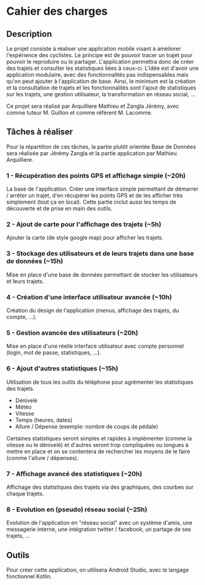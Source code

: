 # Cahier des charges

## Description
Le projet consiste à réaliser une application mobile visant à améliorer l'expérience des cyclistes. Le principe est de pouvoir tracer un trajet pour pouvoir le reproduire ou le partager. L'application permettra donc de créer des trajets et consulter les statistiques liées à ceux-ci. L'idée est d'avoir une application modulaire, avec des fonctionnalités pas indispensables mais qu'on peut ajouter à l'application de base. Ainsi, le minimum est la création et la consultation de trajets et les fonctionnalités sont l'ajout de statistiques sur les trajets, une gestion utilisateur, la transformation en réseau social, ...

Ce projet sera réalisé par Arquilliere Mathieu et Zangla Jérémy, avec comme tuteur M. Guillon et comme référent M. Lacomme.

## Tâches à réaliser
Pour la répartition de ces tâches, la partie plutôt orientée Base de Données sera réalisée par Jérémy Zangla et la partie application par Mathieu Arquilliere.

### 1 - Récupération des points GPS et affichage simple (~20h)
La base de l'application. Créer une interface simple permettant de démarrer / arrêter un trajet, d'en récupérer les points GPS et de les afficher très simplement (tout ça en local). Cette partie inclut aussi les temps de découverte et de prise en main des outils.

### 2 - Ajout de carte pour l'affichage des trajets (~5h)
Ajouter la carte (de style google map) pour afficher les trajets.

### 3 - Stockage des utilisateurs et de leurs trajets dans une base de données (~15h)
Mise en place d'une base de données permettant de stocker les utilisateurs et leurs trajets.

### 4 - Création d'une interface utilisateur avancée (~10h)
Création du design de l'application (menus, affichage des trajets, du compte, ...).

### 5 - Gestion avancée des utilisateurs (~20h)
Mise en place d'une réelle interface utilisateur avec compte personnel (login, mot de passe, statistiques, ...).

### 6 - Ajout d'autres statistiques (~15h)
Utilisation de tous les outils du téléphone pour agrémenter les statistiques des trajets.
- Dénivelé
- Météo
- Vitesse
- Temps (heures, dates)
- Allure / Dépense (exemple: nombre de coups de pédale)

Certaines statistiques seront simples et rapides à implémenter (comme la vitesse ou le dénivelé) et d'autres seront trop compliquées ou longues à mettre en place et on se contentera de rechercher les moyens de le faire (comme l'allure / dépenses).

### 7 - Affichage avancé des statistiques (~20h)
Affichage des statistiques des trajets via des graphiques, des courbes sur chaque trajets.

### 8 - Evolution en (pseudo) réseau social (~25h)
Evolution de l'application en "réseau social" avec un système d'amis, une messagerie interne, une intégration twitter / facebook, un partage de ses trajets, ...

## Outils
Pour créer cette application, on utilisera Android Studio, avec le langage fonctionnel Kotlin.